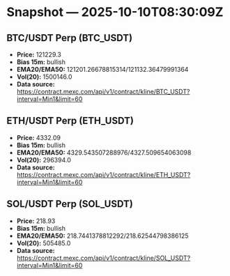 # Snapshot — 2025-10-10T08:30:09Z

## BTC/USDT Perp (BTC_USDT)
- **Price:** 121229.3
- **Bias 15m:** bullish
- **EMA20/EMA50:** 121201.26678815314/121132.36479991364
- **Vol(20):** 1500146.0
- **Data source:** https://contract.mexc.com/api/v1/contract/kline/BTC_USDT?interval=Min1&limit=60

## ETH/USDT Perp (ETH_USDT)
- **Price:** 4332.09
- **Bias 15m:** bullish
- **EMA20/EMA50:** 4329.543507288976/4327.509654063098
- **Vol(20):** 296394.0
- **Data source:** https://contract.mexc.com/api/v1/contract/kline/ETH_USDT?interval=Min1&limit=60

## SOL/USDT Perp (SOL_USDT)
- **Price:** 218.93
- **Bias 15m:** bullish
- **EMA20/EMA50:** 218.7441378812292/218.62544798386125
- **Vol(20):** 505485.0
- **Data source:** https://contract.mexc.com/api/v1/contract/kline/SOL_USDT?interval=Min1&limit=60
